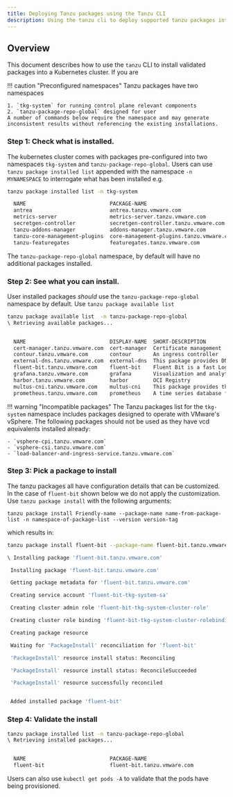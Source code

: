 ```yaml
---
title: Deploying Tanzu packages using the Tanzu CLI
description: Using the tanzu cli to deploy supported tanzu packages into TKG Kubernetes clusters
---
```


## Overview
This document describes how to use the `tanzu` CLI to install validated packages into a Kubernetes cluster.
If you are 


!!! caution "Preconfigured namespaces"
    Tanzu packages have two namespaces 
    
    1. `tkg-system` for running control plane relevant components
    2. `tanzu-package-repo-global` designed for user 
    A number of commands below require the namespace and may generate inconsistent results without referencing the existing installations.



### Step 1: Check what is installed.
The kubernetes cluster comes with packages pre-configured into two namespaces `tkg-system` and `tanzu-package-repo-global`. 
Users can use `tanzu package installed list` appended with the namespace `-n MYNAMESPACE` to interrogate what has been installed e.g. 

```bash
tanzu package installed list -n tkg-system

  NAME                           PACKAGE-NAME                              PACKAGE-VERSION                STATUS
  antrea                         antrea.tanzu.vmware.com                   1.2.3+vmware.4-tkg.1-advanced  Reconcile succeeded
  metrics-server                 metrics-server.tanzu.vmware.com           0.5.1+vmware.1-tkg.1           Reconcile succeeded
  secretgen-controller           secretgen-controller.tanzu.vmware.com     0.7.1+vmware.1-tkg.1           Reconcile succeeded
  tanzu-addons-manager           addons-manager.tanzu.vmware.com           1.5.0+vmware.1-tkg.6           Reconcile succeeded
  tanzu-core-management-plugins  core-management-plugins.tanzu.vmware.com  0.11.6-1-g90440e2b+vmware.1    Reconcile succeeded
  tanzu-featuregates             featuregates.tanzu.vmware.com             0.11.6-1-g90440e2b+vmware.1    Reconcile succeeded
```

The `tanzu-package-repo-global` namespace, by default will have no additional packages installed.


### Step 2: See what you can install.
User installed packages *should* use the `tanzu-package-repo-global` namespace by default. Use `tanzu package available list`

```bash
tanzu package available list  -n tanzu-package-repo-global
\ Retrieving available packages... 


  NAME                           DISPLAY-NAME  SHORT-DESCRIPTION                                                                                           LATEST-VERSION
  cert-manager.tanzu.vmware.com  cert-manager  Certificate management                                                                                      1.5.3+vmware.2-tkg.1
  contour.tanzu.vmware.com       contour       An ingress controller                                                                                       1.18.2+vmware.1-tkg.1
  external-dns.tanzu.vmware.com  external-dns  This package provides DNS synchronization functionality.                                                    0.10.0+vmware.1-tkg.1
  fluent-bit.tanzu.vmware.com    fluent-bit    Fluent Bit is a fast Log Processor and Forwarder                                                            1.7.5+vmware.2-tkg.1
  grafana.tanzu.vmware.com       grafana       Visualization and analytics software                                                                        7.5.7+vmware.2-tkg.1
  harbor.tanzu.vmware.com        harbor        OCI Registry                                                                                                2.3.3+vmware.1-tkg.1
  multus-cni.tanzu.vmware.com    multus-cni    This package provides the ability for enabling attaching multiple network interfaces to pods in Kubernetes  3.7.1+vmware.2-tkg.2
  prometheus.tanzu.vmware.com    prometheus    A time series database for your metrics                                                                     2.27.0+vmware.2-tkg.1

```

!!! warning "Incompatible packages"
    The Tanzu packages list for the `tkg-system` namespace includes packages designed to operate with VMware's vSphere.
    The following packages should not be used as they have vcd equivalents installed already:

    - `vsphere-cpi.tanzu.vmware.com`
    - `vsphere-csi.tanzu.vmware.com` 
    - `load-balancer-and-ingress-service.tanzu.vmware.com`

### Step 3: Pick a  package to install 
The tanzu packages all have configuration details that can be customized. In the case of `fluent-bit` shown below we do not apply the customization.
Use `tanzu package install` with the following arguments:

`tanzu package install Friendly-name --package-name name-from-package-list -n namespace-of-package-list --version version-tag`

which results in:

```bash
tanzu package install fluent-bit --package-name fluent-bit.tanzu.vmware.com  -n tanzu-package-repo-global --version 1.7.5+vmware.2-tkg.1

\ Installing package 'fluent-bit.tanzu.vmware.com' 

 Installing package 'fluent-bit.tanzu.vmware.com'

 Getting package metadata for 'fluent-bit.tanzu.vmware.com'

 Creating service account 'fluent-bit-tkg-system-sa'

 Creating cluster admin role 'fluent-bit-tkg-system-cluster-role'

 Creating cluster role binding 'fluent-bit-tkg-system-cluster-rolebinding'

 Creating package resource

 Waiting for 'PackageInstall' reconciliation for 'fluent-bit'

 'PackageInstall' resource install status: Reconciling

 'PackageInstall' resource install status: ReconcileSucceeded

 'PackageInstall' resource successfully reconciled


 Added installed package 'fluent-bit'

```

### Step 4: Validate the install


```bash
tanzu package installed list -n tanzu-package-repo-global
\ Retrieving installed packages... 


  NAME                           PACKAGE-NAME                              PACKAGE-VERSION                STATUS
  fluent-bit                     fluent-bit.tanzu.vmware.com               1.7.5+vmware.2-tkg.1           Reconcile succeeded
```

Users can also use `kubectl get pods -A` to validate that the pods have being provisioned.